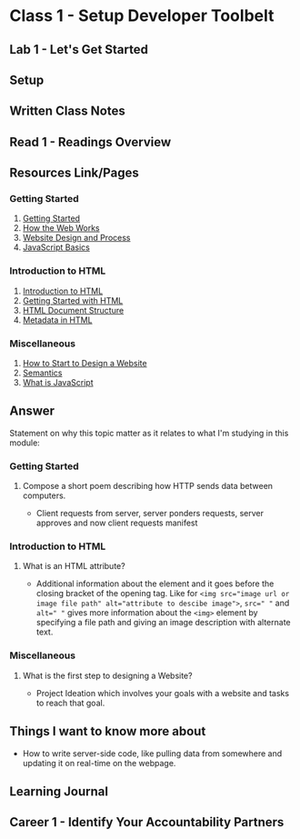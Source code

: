 # Class 1 - Setup Developer Toolbelt

## Lab 1 - Let's Get Started

## Setup



## Written Class Notes


## Read 1 - Readings Overview

## Resources Link/Pages

### Getting Started

1. [Getting Started](https://developer.mozilla.org/en-US/docs/Learn/Getting_started_with_the_web)
2. [How the Web Works](https://developer.mozilla.org/en-US/docs/Learn/Getting_started_with_the_web/How_the_Web_works)
3. [Website Design and Process](https://developer.mozilla.org/en-US/docs/Learn/Getting_started_with_the_web/What_will_your_website_look_like)
4. [JavaScript Basics](https://developer.mozilla.org/en-US/docs/Learn/Getting_started_with_the_web/JavaScript_basics)

### Introduction to HTML

1. [Introduction to HTML](https://developer.mozilla.org/en-US/docs/Learn/HTML/Introduction_to_HTML)
2. [Getting Started with HTML](https://developer.mozilla.org/en-US/docs/Learn/HTML/Introduction_to_HTML/Getting_started)
3. [HTML Document Structure](https://developer.mozilla.org/en-US/docs/Learn/HTML/Introduction_to_HTML/Document_and_website_structure)
4. [Metadata in HTML](https://developer.mozilla.org/en-US/docs/Learn/HTML/Introduction_to_HTML/The_head_metadata_in_HTML)

### Miscellaneous

1. [How to Start to Design a Website](https://developer.mozilla.org/en-US/docs/Learn/Common_questions/Design_and_accessibility/Thinking_before_coding)
2. [Semantics](https://developer.mozilla.org/en-US/docs/Glossary/Semantics)
3. [What is JavaScript](https://developer.mozilla.org/en-US/docs/Learn/JavaScript/First_steps/What_is_JavaScript)

## Answer

Statement on why this topic matter as it relates to what I'm studying in this module:


### Getting Started

1. Compose a short poem describing how HTTP sends data between computers.

   - Client requests from server, server ponders requests, server approves and now client requests manifest


### Introduction to HTML

1. What is an HTML attribute?

   - Additional information about the element and it goes before the closing bracket of the opening tag. Like for `<img src="image url or image file path" alt="attribute to descibe image">`, `src=" "` and `alt=" "` gives more information about the `<img>` element by specifying a file path and giving an image description with alternate text.


### Miscellaneous

1. What is the first step to designing a Website?

   - Project Ideation which involves your goals with a website and tasks to reach that goal.


## Things I want to know more about

- How to write server-side code, like pulling data from somewhere and updating it on real-time on the webpage.

## Learning Journal


## Career 1 - Identify Your Accountability Partners

